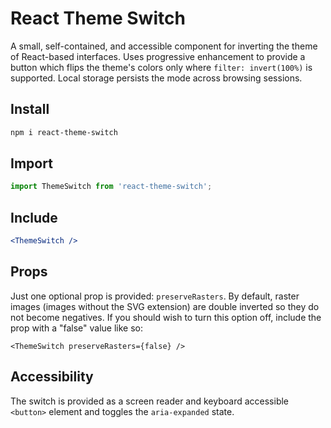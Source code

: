 # React Theme Switch

A small, self-contained, and accessible component for inverting the theme of React-based interfaces. Uses progressive enhancement to provide a button which flips the theme's colors only where `filter: invert(100%)` is supported. Local storage persists the mode across browsing sessions.

## Install

```sh
npm i react-theme-switch
```

## Import

```js
import ThemeSwitch from 'react-theme-switch';
```

## Include

```jsx
<ThemeSwitch />
```

## Props

Just one optional prop is provided: `preserveRasters`. By default, raster images (images without the SVG extension) are double inverted so they do not become negatives. If you should wish to turn this option off, include the prop with a "false" value like so:

```
<ThemeSwitch preserveRasters={false} />
```

## Accessibility

The switch is provided as a screen reader and keyboard accessible `<button>` element and toggles the `aria-expanded` state.
